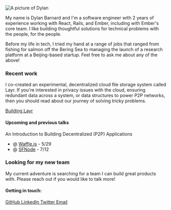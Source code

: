 <p class="headshot-container">
  <img class="headshot" src="../assets/dylan.jpg" alt="A picture of Dylan" />
</p>

My name is Dylan Barnard and I'm a software engineer with 2 years of experience working with React, Rails, and Ember, including with Ember's core team. I like building thoughtful solutions for technical problems with the people, for the people.

Before my life in tech, I tried my hand at a range of jobs that ranged from fishing for salmon off the Bering Sea to managing the launch of a research platform at a Beijing-based startup. Feel free to ask me about any of the above!

### Recent work

I co-created an experimental, decentralized cloud file storage system called Layr. If you're interested in privacy issues with the cloud, ensuring redundant data across a system, or data structures to power P2P networks, then you should read about our journey of solving tricky problems.

<div class="add-bottom-margin">
  <a href="https://layr-team.github.io/layr-project" class="button">
    Building Layr
  </a>
</div>

#### Upcoming and previous talks

An Introduction to Building Decentralized (P2P) Applications
 - @ [Waffle.js](https://wafflejs.com/#schedule) - 5/29
 - @ [SFNode](https://www.meetup.com/sfnode/events/250440975/) - 7/12

### Looking for my new team

<p class="message">
  My current adventure is searching for a team I can build great products with. Please reach out if you would like to talk more!
</p>

#### Getting in touch:

<div class="button-container">
  <a href="https://github.com/dylankb" class="button">
    GitHub
  </a>
  <a href="https://www.linkedin.com/in/dylankb/" class="button">
    LinkedIn
  </a>
  <a href="https://twitter.com/dkbarns" class="button">
    Twitter
  </a>
  <a href="mailto:dylan.barnard@gmail.com" class="button">
    Email
  </a>
